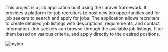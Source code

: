 This project is a job application built using the Laravel framework. It provides a platform for job recruiters to post new job opportunities and for job seekers to search and apply for jobs. The application allows recruiters to create detailed job listings with descriptions, requirements, and contact information. Job seekers can browse through the available job listings, filter them based on various criteria, and apply directly to the desired positions.


![myjob](https://github.com/sabbir270/myjob/assets/94553299/1753b6c9-fdd8-463f-b5a5-b0d34a6bfa40)
